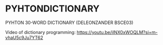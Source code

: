 # PYHTONDICTIONARY
PYHTON 30-WORD DICTIONARY (DELEONZANDER BSCE03)

Video of dictionary programming:
https://youtu.be/iINX0xWOQLM?si=m-vhaU5c9Ju7YT62
